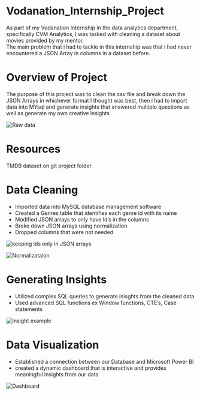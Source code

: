 # Vodanation_Internship_Project
As part of my Vodanation Internship in the data analytics department, specifically CVM Analytics, I was tasked with cleaning a dataset about movies provided by my mentor.<br>
The main problem that i had to tackle in this internship was that i had never encountered a JSON Array in columns in a dataset before.

<h1>Overview of Project</h1>
<p>The purpose of this project was to clean the csv file and break down the JSON Arrays in whichever format I thought was best, then i had to import data into MYsql and generate insights that answered multiple questions as well as generate my own creative insights</p>

![Raw data](https://github.com/user-attachments/assets/a0e17d48-cdb3-4d51-beff-9a8a6c6280a3)


<h1>Resources</h1>
TMDB dataset on git project folder

<h1>Data Cleaning</h1>
<ul>
<li>Imported data into MySQL database management software </li>
<li>Created a Genres table that identifies each genre id with its name</li>
<li>Modified JSON arrays to only have Id’s in the columns</li>
<li>Broke down JSON arrays using normalization</li>
<li>Dropped columns that were not needed</li>
</ul>

![keeping ids only in JSON arrays](https://github.com/user-attachments/assets/464350a4-c28a-4afc-9d53-14061ae9d152)

![Normalizataion](https://github.com/user-attachments/assets/4a1c9337-1200-44fa-b086-37527ecbc34e)



<h1>Generating Insights</h1>
<ul>
<li>Utilized complex SQL queries to generate inisghts from the cleaned data</li>
<li>Used advanced SQL functions ex Window functions, CTE’s, Case statements </li>
</ul>

![Insight example](https://github.com/user-attachments/assets/272ee5ac-e8c8-4c34-9c62-583bbc8ab37a)


<h1>Data Visualization</h1>
<ul>
<li>Established a connection between our Database and Microsoft Power BI</li>
<li>created a dynamic dashboard that is interactive and provides meaningful insights from our data   </li>
</ul>

![Dashboard](https://github.com/user-attachments/assets/3fae1367-f492-42d9-918a-023579ccdcec)







